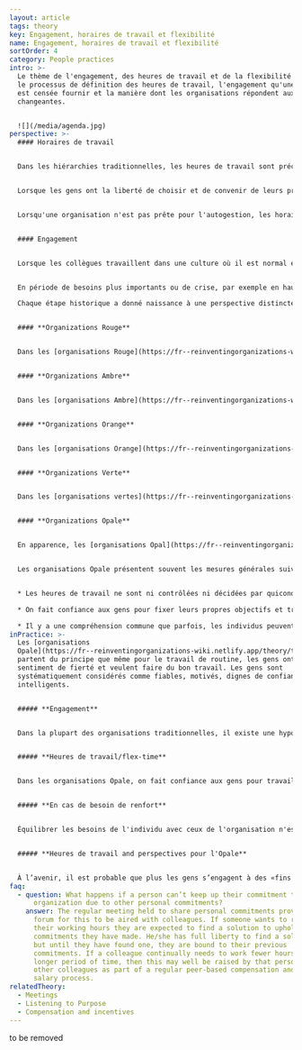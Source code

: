 ```yaml
---
layout: article
tags: theory
key: Engagement, horaires de travail et flexibilité
name: Engagement, horaires de travail et flexibilité
sortOrder: 4
category: People practices
intro: >-
  Le thème de l'engagement, des heures de travail et de la flexibilité comprend
  le processus de définition des heures de travail, l'engagement qu'une personne
  est censée fournir et la manière dont les organisations répondent aux demandes
  changeantes.


  ![](/media/agenda.jpg)
perspective: >-
  #### Horaires de travail


  Dans les hiérarchies traditionnelles, les heures de travail sont précisées dans un contrat de travail. Il existe souvent une crainte sous-jacente que les gens ne travailleront pas les heures pour lesquelles ils sont payés sans surveillance, en particulier aux échelons inférieurs d'une organisation.


  Lorsque les gens ont la liberté de choisir et de convenir de leurs propres heures de travail, un environnement de confiance est créé qui motive les gens à être pleinement responsables de leur travail.


  Lorsqu'une organisation n'est pas prête pour l'autogestion, les horaires de travail auto-définis peuvent être une bonne première étape. Cette approche commence à renforcer la confiance et la collaboration entre le patron et le subordonné lorsqu'elle fonctionne bien.


  #### Engagement


  Lorsque les collègues travaillent dans une culture où il est normal et nécessaire de partager d'autres engagements dans leur vie, l'authenticité et la solidarité au travail sont adoptées. L'ouverture sur les engagements personnels peut développer des relations plus solides entre collègues et aboutir à une culture où les collègues se soutiennent mutuellement.


  En période de besoins plus importants ou de crise, par exemple en haute saison, il est courant dans les [organisations Opale](https://fr--reinventingorganizations-wiki.netlify.app/theory/teal-paradigm-and-organizations/), pour les travailleurs, de travailler volontairement de plus longues heures pour accomplir une tâche avec motivation et fierté , en soutenant leurs collègues et en travaillant au service de l'organisation.

  Chaque étape historique a donné naissance à une perspective distincte sur l'engagement, les horaires de travail et la flexibilité, et à des pratiques très différentes:


  #### **Organizations Rouge**


  Dans les [organisations Rouge](https://fr--reinventingorganizations-wiki.netlify.app/theory/red-organizations/), le patron détermine les heures de travail de chaque personne. Il n'y a pas de processus formel de fixation et / ou de contrôle des heures de travail. Les gens appartiennent à l'organisation et doivent être disponibles en cas de besoin.


  #### **Organizations Ambre**


  Dans les [organisations Ambre](https://fr--reinventingorganizations-wiki.netlify.app/theory/amber-paradigm-and-organizations/), les heures de travail sont déterminées par les hauts dirigeants et précisées dans un contrat de travail. Ils décident du travail à effectuer et de la manière dont les heures de travail seront contrôlées.


  #### **Organizations Orange**


  Dans les [organisations Orange](https://fr--reinventingorganizations-wiki.netlify.app/theory/orange-paradigm-and-organizations/), les gens tombent généralement dans l'un des deux camps. Il y a ceux (souvent dans des rôles manuels) qui travaillent un ensemble fixe d'heures de pointage d'entrée et de sortie, et ceux (souvent dans des postes de direction), qui sont censés faire leur travail indépendamment des heures indiquées dans leur contrat.


  #### **Organizations Verte**


  Dans les [organisations vertes](https://fr--reinventingorganizations-wiki.netlify.app/theory/green-paradigm-and-organizations/), il existe généralement une culture de coopération où les gens sont habilités à travailler les heures de leur choix, mais dans une structure définie. Le temps flexible est souvent utilisé pour les travailleurs de niveau inférieur afin de permettre aux gens de s'adapter au travail avec le reste de leur vie. Le travail à domicile est une option réaliste pour ceux dont le rôle le permet.


  #### **Organizations Opale**


  En apparence, les [organisations Opal](https://fr--reinventingorganizations-wiki.netlify.app/theory/teal-paradigm-and-organizations/)e peuvent ne pas sembler si différentes des organisations vertes en termes d'engagement, d'heures de travail et de flexibilité. La différence réside dans la maturité et la cohérence. Alors qu'une organisation verte pourrait rendre les pratiques décrites ci-dessus disponibles à des populations spécifiques, une organisation Opale rendrait ces pratiques largement disponibles dans le cadre normal de leur fonctionnement.


  Les organisations Opale présentent souvent les mesures générales suivantes:


  * Les heures de travail ne sont ni contrôlées ni décidées par quiconque

  * On fait confiance aux gens pour fixer leurs propres objectifs et travailler jusqu'à ce qu'ils les atteignent.

  * Il y a une compréhension commune que parfois, les individus peuvent avoir besoin de varier leur engagement à travailler. Ces situations sont partagées et discutées ouvertement afin que la tâche en cours puisse être accomplie avec le soutien de tous.
inPractice: >-
  Les [organisations
  Opale](https://fr--reinventingorganizations-wiki.netlify.app/theory/teal-paradigm-and-organizations/)
  partent du principe que même pour le travail de routine, les gens ont un
  sentiment de fierté et veulent faire du bon travail. Les gens sont
  systématiquement considérés comme fiables, motivés, dignes de confiance et
  intelligents.


  ##### **Engagement**


  Dans la plupart des organisations traditionnelles, il existe une hypothèse tacite selon laquelle les personnes occupant des postes de direction devraient placer leur engagement à travailler au-dessus de tout autre engagement dans leur vie. Peu de collègues annuleraient une réunion importante pour la pièce de théâtre de leur enfant ou parce qu’un bon ami a besoin d’aide. Dans les organisations autogérées, parler d'autres engagements importants dans sa vie est considéré comme nécessaire pour être authentique et complet au travail. Il n'est pas nécessaire de prétendre que le travail passera toujours en premier. Les organisations Opale tiennent des réunions à intervalles réguliers au cours desquelles les collègues peuvent discuter du temps et de l'énergie qu'ils souhaitent consacrer à l'organisation à ce moment de leur vie. Parce que les collègues discutent ouvertement de leurs autres engagements, des solutions peuvent être trouvées pour fournir un soutien et accomplir la tâche.


  ##### **Heures de travail/flex-time**


  Dans les organisations Opale, on fait confiance aux gens pour travailler les heures dont ils ont besoin pour atteindre leurs propres objectifs. Il n'y a aucune obligation de surveillance des heures de travail, ni de pointage d'entrée et de sortie, ni d'horaire flexible. Dans certaines organisations Opale telles que [FAVI](https://fr--reinventingorganizations-wiki.netlify.app/cases/favi/) et [Sun Hydraulics](https://fr--reinventingorganizations-wiki.netlify.app/cases/sun-hydraulics/), la journée de travail est toujours divisée en équipes, ce qui à peu près le temps que les collègues sont censés passer dans l'atelier, mais il n'est pas rare de voir un opérateur rester pendant le quart suivant pour terminer un travail parce qu'il sait que cela doit être fait.


  ##### **En cas de besoin de renfort**


  Équilibrer les besoins de l'individu avec ceux de l'organisation n'est pas toujours facile. Par exemple, [Morning Star](https://fr--reinventingorganizations-wiki.netlify.app/cases/morning-star/) a une haute saison pour la transformation des tomates, toutes les mains doivent être sur le pont. Si quelqu'un souhaite réduire ses heures de travail pendant les périodes de forte affluence, on attend de lui qu'il trouve une solution pour respecter les engagements qu'il a pris. Cette attente est le revers de la médaille de l'absence de fonction RH ou de planification. Un individu ne peut pas simplement déposer une demande et laisser quelqu'un d'autre se soucier de résoudre ce problème. Il / elle a toute liberté pour trouver une solution, mais tant qu'ils n'en ont pas trouvé une, ils sont liés par leurs engagements antérieurs.


  ##### **Heures de travail and perspectives pour l'Opale**


  À l’avenir, il est probable que plus les gens s’engagent à des «fins personnelles» dans leur vie, plus leurs arrangements avec l’organisation seront flexibles. Il sera normal de prendre des engagements personnels en matière de travail indépendant, de travail à temps partiel ou de bénévolat. Il n'y aura pas besoin d'approbation. Une personne trouvera simplement un moyen de respecter ou de transférer ses engagements à un autre collègue et / ou d'explorer avec ses collègues les nouveaux rôles et engagements qu'elle pourrait assumer et qui ajouteraient de la valeur à l'organisation.
faq:
  - question: What happens if a person can’t keep up their commitment to the
      organization due to other personal commitments?
    answer: The regular meeting held to share personal commitments provides the
      forum for this to be aired with colleagues. If someone wants to reduce
      their working hours they are expected to find a solution to uphold the
      commitments they have made. He/she has full liberty to find a solution,
      but until they have found one, they are bound to their previous
      commitments. If a colleague continually needs to work fewer hours over a
      longer period of time, then this may well be raised by that person or
      other colleagues as part of a regular peer-based compensation and self-set
      salary process.
relatedTheory:
  - Meetings
  - Listening to Purpose
  - Compensation and incentives
---
```

to be removed